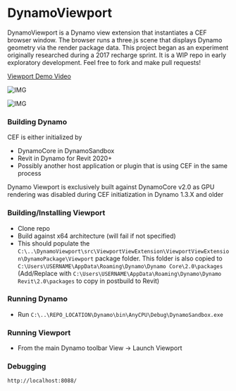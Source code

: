 # DynamoViewport
DynamoViewport is a Dynamo view extension that instantiates a CEF browser window. The browser runs a three.js scene that displays Dynamo geometry via the render package data.  This project began as an experiment originally researched during a 2017 recharge sprint.  It is a WIP repo in early exploratory development.  Feel free to fork and make pull requests!

[Viewport Demo Video](https://youtu.be/qXHMFWbzC-0)

![IMG](https://github.com/alfarok/DynamoViewport/blob/CEF_Embedded/images/DynamoViewportExample.JPG?raw=true)

![IMG](https://github.com/alfarok/DynamoViewport/blob/CEF_Embedded/images/DynamoViewportEmbedded.gif?raw=true)

### Building Dynamo
CEF is either initialized by 
- DynamoCore in DynamoSandbox
- Revit in Dynamo for Revit 2020+
- Possibly another host application or plugin that is using CEF in the same process

Dynamo Viewport is exclusively built against DynamoCore v2.0 as GPU rendering was disabled during CEF initiatization in Dynamo 1.3.X and older

### Building/Installing Viewport
- Clone repo
- Build against x64 architecture (will fail if not specified)
- This should populate the `C:\..\DynamoViewport\src\ViewportViewExtension\ViewportViewExtension\DynamoPackage\Viewport` package folder.  This folder is also copied to `C:\Users\USERNAME\AppData\Roaming\Dynamo\Dynamo Core\2.0\packages` (Add/Replace with `C:\Users\USERNAME\AppData\Roaming\Dynamo\Dynamo Revit\2.0\packages` to copy in postbuild to Revit)

### Running Dynamo
- Run
`C:\..\REPO_LOCATION\Dynamo\bin\AnyCPU\Debug\DynamoSandbox.exe`

### Running Viewport
- From the main Dynamo toolbar View -> Launch Viewport

### Debugging
`http://localhost:8088/`
